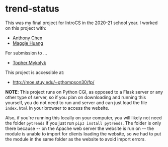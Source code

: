 # trend-status
This was my final project for IntroCS in the 2020-21 school year. I worked on this project with:
- [Anthony Chen](https://github.com/AnthonyChen0818)
- [Maggie Huang](https://github.com/Mags-012705)

For submission to ...
- [Topher Mykolyk](https://github.com/tofr)

This project is accessible at:
- http://moe.stuy.edu/~gthompson30/fp/

**NOTE**: This project runs on Python CGI, as opposed to a Flask server or any other type of server, so if you plan on downloading and running this yourself, you do not need to run and server and can just load the file `index.html` in your browser to access the website.

Also, if you're running this locally on your computer, you will likely not need the folder `pytrends` if you just run `pip3 install pytrends`. The folder is only there because -- on the Apache web server the website is run on -- the module is unable to import for clients loading the website, so we had to put the module in the same folder as the website to avoid import errors.
